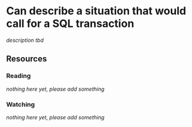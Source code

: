 # Can describe a situation that would call for a SQL transaction

_description tbd_

## Resources

### Reading

_nothing here yet, please add something_

### Watching

_nothing here yet, please add something_
